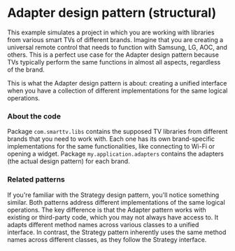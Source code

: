 # Adapter design pattern (structural)

This example simulates a project in which you are working with libraries from various smart TVs of different brands.
Imagine that you are creating a universal remote control that needs to function with Samsung, LG, AOC, and others. This
is a perfect use case for the Adapter design pattern because TVs typically perform the same functions in almost all
aspects, regardless of the brand.

This is what the Adapter design pattern is about: creating a unified interface when you have a collection of different
implementations for the same logical operations.

### About the code

Package `com.smarttv.libs` contains the supposed TV libraries from different brands that you need to work with. Each one
has its own brand-specific implementations for the same functionalities, like connecting to Wi-Fi or opening a widget.
Package `my.application.adapters` contains the adapters (the actual design pattern) for each brand.

### Related patterns

If you're familiar with the Strategy design pattern, you'll notice something similar. Both patterns address different
implementations of the same logical operations. The key difference is that the Adapter pattern works with existing or
third-party code, which you may not always have access to. It adapts different method names across various classes to a
unified interface. In contrast, the Strategy pattern inherently uses the same method names across different classes, as
they follow the Strategy interface.
